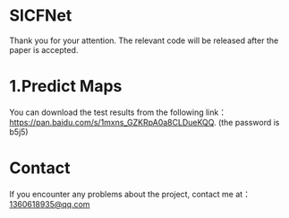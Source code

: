 # SICFNet
Thank you for your attention. The relevant code will be released after the paper is accepted.

# 1.Predict Maps
You can download the test results from the following link：https://pan.baidu.com/s/1mxns_GZKRpA0a8CLDueKQQ. (the password is b5j5)



# Contact
If you encounter any problems about the project, contact me at：1360618935@qq.com
